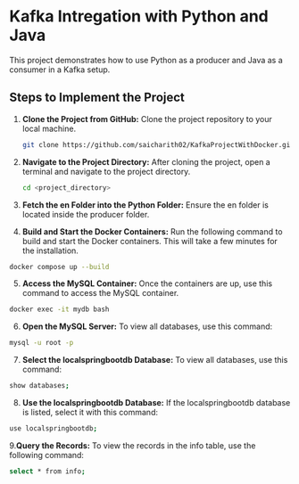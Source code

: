 # Kafka Intregation with Python and Java 
This project demonstrates how to use Python as a producer and Java as a consumer in a Kafka setup.
## Steps to Implement the Project
1. **Clone the Project from GitHub:**
Clone the project repository to your local machine.
   ```sh
   git clone https://github.com/saicharith02/KafkaProjectWithDocker.git
   ```
2. **Navigate to the Project Directory:**
After cloning the project, open a terminal and navigate to the project directory.
   ```sh
   cd <project_directory>
   ```
3. **Fetch the en Folder into the Python Folder:**
Ensure the en folder is located inside the producer folder.


4. **Build and Start the Docker Containers:**
Run the following command to build and start the Docker containers. This will take a few minutes for the installation.
  ```sh
  docker compose up --build 
  ```
5. **Access the MySQL Container:**
Once the containers are up, use this command to access the MySQL container.
  ```sh
  docker exec -it mydb bash
  ```
6. **Open the MySQL Server:**
To view all databases, use this command:
  ```sh
  mysql -u root -p
  ```
7. **Select the localspringbootdb Database:**
To view all databases, use this command:
  ```sh
  show databases;
  ```
8. **Use the localspringbootdb Database:**
If the localspringbootdb database is listed, select it with this command:
  ```sh
  use localspringbootdb;
  ```
9.**Query the Records:**
To view the records in the info table, use the following command:
  ```sh
  select * from info;
  ```

